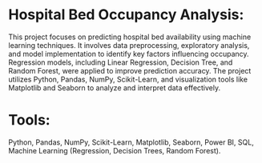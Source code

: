 # Hospital Bed Occupancy Analysis:
This project focuses on predicting hospital bed availability using machine learning techniques. It involves data preprocessing, exploratory analysis, and model implementation to identify key factors influencing occupancy. Regression models, including Linear Regression, Decision Tree, and Random Forest, were applied to improve prediction accuracy. The project utilizes Python, Pandas, NumPy, Scikit-Learn, and visualization tools like Matplotlib and Seaborn to analyze and interpret data effectively.
# Tools: 
Python, Pandas, NumPy, Scikit-Learn, Matplotlib, Seaborn, Power BI, SQL, Machine Learning (Regression, Decision Trees, Random Forest).
